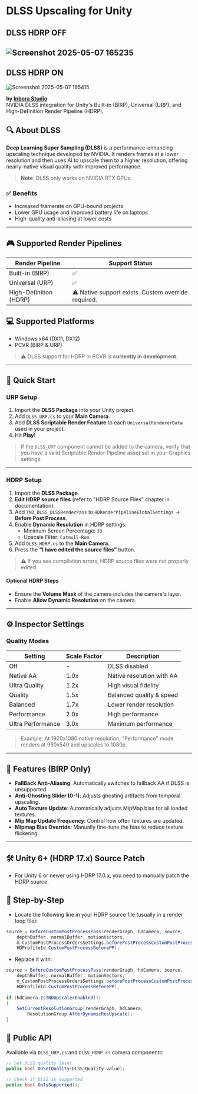 # DLSS Upscaling for Unity

## DLSS HDRP OFF
![Screenshot 2025-05-07 165235](https://github.com/user-attachments/assets/1dbe1692-63bf-4f62-9281-d63a37c6cf49)
---
## DLSS HDRP ON
![Screenshot 2025-05-07 165415](https://github.com/user-attachments/assets/e82e218c-66fc-4a65-bc70-2e076a0eacdb)


**by [Inbora Studio](https://github.com/inborastudio)**  
NVIDIA DLSS integration for Unity's Built-in (BIRP), Universal (URP), and High-Definition Render Pipeline (HDRP).

## 🔍 About DLSS

**Deep Learning Super Sampling (DLSS)** is a performance-enhancing upscaling technique developed by NVIDIA. It renders frames at a lower resolution and then uses AI to upscale them to a higher resolution, offering nearly-native visual quality with improved performance.

> **Note**: DLSS only works on NVIDIA RTX GPUs.

### ✅ Benefits

- Increased framerate on GPU-bound projects
- Lower GPU usage and improved battery life on laptops
- High-quality anti-aliasing at lower costs

---

## 🎮 Supported Render Pipelines

| Render Pipeline | Support Status |
|----------------|----------------|
| Built-in (BIRP) | ✅ |
| Universal (URP) | ✅ |
| High-Definition (HDRP) | ⚠️ Native support exists. Custom override required. |

## 💻 Supported Platforms

- Windows x64 (DX11, DX12)
- PCVR (BIRP & URP)

> ⚠️ DLSS support for HDRP in PCVR is **currently in development**.

---

## 🚀 Quick Start

### URP Setup

1. Import the **DLSS Package** into your Unity project.
2. Add `DLSS_URP.cs` to your **Main Camera**.
3. Add **DLSS Scriptable Render Feature** to each `UniversalRendererData` used in your project.
4. Hit **Play**!

> If the `DLSS_URP` component cannot be added to the camera, verify that you have a valid Scriptable Render Pipeline asset set in your Graphics settings.

---

### HDRP Setup

1. Import the **DLSS Package**.
2. **Edit HDRP source files** (refer to "HDRP Source Files" chapter in documentation).
3. Add `TND_DLSS_DLSSRenderPass` to `HDRenderPipelineGlobalSettings` → **Before Post Process**.
4. Enable **Dynamic Resolution** in HDRP settings:
   - Minimum Screen Percentage: `33`
   - Upscale Filter: `Catmull-Rom`
5. Add `DLSS_HDRP.cs` to the **Main Camera**.
6. Press the **“I have edited the source files”** button.

> ⚠️ If you see compilation errors, HDRP source files were not properly edited.

#### Optional HDRP Steps

- Ensure the **Volume Mask** of the camera includes the camera's layer.
- Enable **Allow Dynamic Resolution** on the camera.

---

## ⚙️ Inspector Settings

### Quality Modes

| Setting            | Scale Factor | Description                  |
|--------------------|--------------|------------------------------|
| Off                | -            | DLSS disabled                |
| Native AA          | 1.0x         | Native resolution with AA    |
| Ultra Quality      | 1.2x         | High visual fidelity         |
| Quality            | 1.5x         | Balanced quality & speed     |
| Balanced           | 1.7x         | Lower render resolution      |
| Performance        | 2.0x         | High performance             |
| Ultra Performance  | 3.0x         | Maximum performance          |

> Example: At 1920x1080 native resolution, "Performance" mode renders at 960x540 and upscales to 1080p.

---

## 🧪 Features (BIRP Only)

- **FallBack Anti-Aliasing**: Automatically switches to fallback AA if DLSS is unsupported.
- **Anti-Ghosting Slider (0-1)**: Adjusts ghosting artifacts from temporal upscaling.
- **Auto Texture Update**: Automatically adjusts MipMap bias for all loaded textures.
- **Mip Map Update Frequency**: Control how often textures are updated.
- **Mipmap Bias Override**: Manually fine-tune the bias to reduce texture flickering.

---

## 🛠️ Unity 6+ (HDRP 17.x) Source Patch
- For Unity 6 or newer using HDRP 17.0.x, you need to manually patch the HDRP source.

## 🔧 Step-by-Step
- Locate the following line in your HDRP source file (usually in a render loop file):

```csharp
source = BeforeCustomPostProcessPass(renderGraph, hdCamera, source,
    depthBuffer, normalBuffer, motionVectors,
    m_CustomPostProcessOrdersSettings.beforePostProcessCustomPostProcesses,
    HDProfileId.CustomPostProcessBeforePP);
```
- Replace it with:

```csharp
source = BeforeCustomPostProcessPass(renderGraph, hdCamera, source,
    depthBuffer, normalBuffer, motionVectors,
    m_CustomPostProcessOrdersSettings.beforePostProcessCustomPostProcesses,
    HDProfileId.CustomPostProcessBeforePP);
    
if (hdCamera.IsTNDUpscalerEnabled())
{
    SetCurrentResolutionGroup(renderGraph, hdCamera,
        ResolutionGroup.AfterDynamicResUpscale);
}
```

## 🧩 Public API

Available via `DLSS_URP.cs` and `DLSS_HDRP.cs` camera components:

```csharp
// Set DLSS quality level
public bool OnSetQuality(DLSS_Quality value);

// Check if DLSS is supported
public bool OnIsSupported();
